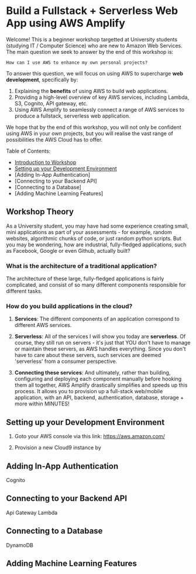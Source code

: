 # Build a Fullstack + Serverless Web App using AWS Amplify 

Welcome! This is a beginner workshop targetted at University students (studying IT / Computer Science) who are new to Amazon Web Services. The main question we seek to answer by the end of this workshop is: 

`How can I use AWS to enhance my own personal projects?`

To answer this question, we will focus on using AWS to supercharge **web development**, specifically by:
1. Explaining the **benefits** of using AWS to build web applications.
2. Providing a high-level overview of key AWS services, including Lambda, S3, Cognito, API gateway, etc. 
3. Using AWS Amplify to seamlessly connect a range of AWS services to produce a fullstack, serverless web application. 

We hope that by the end of this workshop, you will not only be confident using AWS in your own projects, but you will realise the vast range of possibilities the AWS Cloud has to offer.

Table of Contents: 
* [Introduction to Workshop](#workshop-theory)
* [Setting up your Development Environment](#setting-up-your-development-environment)
* [Adding In-App Authentication]
* [Connecting to your Backend API]
* [Connecting to a Database]
* [Adding Machine Learning Features]

## Workshop Theory
As a University student, you may have had some experience creating small, mini applications as part of your assessments - for example, random websites, algorithmic chunks of code, or just random python scripts. But you may be wondering, how are industrial, fully-fledged applications, such as Facebook, Google or even Github, actually built? 

### What is the architecture of a traditional application? 
The architecture of these large, fully-fledged applications is fairly complicated, and consist of so many different components responsible for different tasks. 

### How do you build applications in the cloud? 
1. **Services**: The different components of an application correspond to different AWS services. 

2. **Serverless**: All of the services I will show you today are **serverless**. Of course, they still run on servers - it's just that YOU don't have to manage or maintain these servers, as AWS handles everything. Since you don't have to care about these servers, such services are deemed 'serverless' from a consumer perspective.  

3. **Connecting these services**: And ultimately, rather than building, configuring and deploying each component manually before hooking them all together, AWS Amplify drastically simplifies and speeds up this process. It allows you to provision up a full-stack web/mobile application, with an API, backend, authentication, database, storage + more within MINUTES!


## Setting up your Development Environment

1. Goto your AWS console via this link: https://aws.amazon.com/


2. Provision a new Cloud9 instance by 


## Adding In-App Authentication

Cognito

## Connecting to your Backend API

Api Gateway
Lambda

## Connecting to a Database

DynamoDB

## Adding Machine Learning Features

